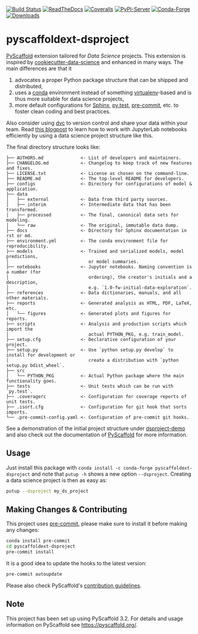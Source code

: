 [![Build Status](https://api.cirrus-ci.com/github/pyscaffold/pyscaffoldext-dsproject.svg?branch=master)](https://cirrus-ci.com/github/pyscaffold/pyscaffoldext-dsproject)
[![ReadTheDocs](https://readthedocs.org/projects/pyscaffold/badge/?version=latest)](https://pyscaffold.org/projects/dsproject/en/latest)
[![Coveralls](https://img.shields.io/coveralls/github/pyscaffold/pyscaffoldext-dsproject/master.svg)](https://coveralls.io/r/pyscaffold/pyscaffoldext-dsproject)
[![PyPI-Server](https://img.shields.io/pypi/v/pyscaffoldext-dsproject.svg)](https://pypi.org/project/pyscaffoldext-dsproject)
[![Conda-Forge](https://img.shields.io/conda/vn/conda-forge/pyscaffoldext-dsproject.svg)](https://anaconda.org/conda-forge/pyscaffoldext-dsproject)
[![Downloads](https://pepy.tech/badge/pyscaffoldext-dsproject/month)](https://pepy.tech/project/pyscaffoldext-dsproject)

# pyscaffoldext-dsproject

[PyScaffold] extension tailored for *Data Science* projects. This extension is inspired by
[cookiecutter-data-science] and enhanced in many ways. The main differences are that it
1. advocates a proper Python package structure that can be shipped and distributed,
2. uses a [conda] environment instead of something [virtualenv]-based and is thus more suitable
   for data science projects,
3. more default configurations for [Sphinx], [py.test], [pre-commit], etc. to foster
   clean coding and best practices.

Also consider using [dvc] to version control and share your data within your team.
Read [this blogpost] to learn how to work with JupyterLab notebooks efficiently by using a
data science project structure like this.

The final directory structure looks like:
```
├── AUTHORS.md              <- List of developers and maintainers.
├── CHANGELOG.md            <- Changelog to keep track of new features and fixes.
├── LICENSE.txt             <- License as chosen on the command-line.
├── README.md               <- The top-level README for developers.
├── configs                 <- Directory for configurations of model & application.
├── data
│   ├── external            <- Data from third party sources.
│   ├── interim             <- Intermediate data that has been transformed.
│   ├── processed           <- The final, canonical data sets for modeling.
│   └── raw                 <- The original, immutable data dump.
├── docs                    <- Directory for Sphinx documentation in rst or md.
├── environment.yml         <- The conda environment file for reproducibility.
├── models                  <- Trained and serialized models, model predictions,
│                              or model summaries.
├── notebooks               <- Jupyter notebooks. Naming convention is a number (for
│                              ordering), the creator's initials and a description,
│                              e.g. `1.0-fw-initial-data-exploration`.
├── references              <- Data dictionaries, manuals, and all other materials.
├── reports                 <- Generated analysis as HTML, PDF, LaTeX, etc.
│   └── figures             <- Generated plots and figures for reports.
├── scripts                 <- Analysis and production scripts which import the
│                              actual PYTHON_PKG, e.g. train_model.
├── setup.cfg               <- Declarative configuration of your project.
├── setup.py                <- Use `python setup.py develop` to install for development or
│                              create a distribution with `python setup.py bdist_wheel`.
├── src
│   └── PYTHON_PKG          <- Actual Python package where the main functionality goes.
├── tests                   <- Unit tests which can be run with `py.test`.
├── .coveragerc             <- Configuration for coverage reports of unit tests.
├── .isort.cfg              <- Configuration for git hook that sorts imports.
└── .pre-commit-config.yaml <- Configuration of pre-commit git hooks.
```

See a demonstration of the initial project structure under [dsproject-demo] and also check out
the documentation of [PyScaffold] for more information.


## Usage

Just install this package with `conda install -c conda-forge pyscaffoldext-dsproject`
and note that `putup -h` shows a new option `--dsproject`.
Creating a data science project is then as easy as:
```bash
putup --dsproject my_ds_project
```


<!-- pyscaffold-notes -->

## Making Changes & Contributing

This project uses [pre-commit], please make sure to install it before making any
changes:

```bash
conda install pre-commit
cd pyscaffoldext-dsproject
pre-commit install
```

It is a good idea to update the hooks to the latest version:

```bash
pre-commit autoupdate
```

Please also check PyScaffold's [contribution guidelines].


## Note

This project has been set up using PyScaffold 3.2. For details and usage
information on PyScaffold see https://pyscaffold.org/.

[PyScaffold]: https://pyscaffold.org/
[cookiecutter-data-science]: https://github.com/drivendata/cookiecutter-data-science
[Miniconda]: https://docs.conda.io/en/latest/miniconda.html
[Jupyter]: https://jupyter.org/
[dsproject-demo]: https://github.com/pyscaffold/dsproject-demo
[Sphinx]: https://www.sphinx-doc.org/
[py.test]: https://docs.pytest.org/
[conda]: https://docs.conda.io/
[Conda-Forge]: https://anaconda.org/conda-forge/pyscaffoldext-dsproject
[virtualenv]: https://virtualenv.pypa.io/
[pre-commit]: https://pre-commit.com/
[dvc]: https://dvc.org/
[this blogpost]: https://florianwilhelm.info/2018/11/working_efficiently_with_jupyter_lab/
[pre-commit]: https://pre-commit.com/
[contribution guidelines]: https://pyscaffold.org/en/latest/contributing.html

